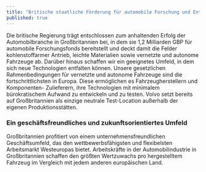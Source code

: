```yaml
---
title: "Britische staatliche Förderung für automobile Forschung und Entwicklung"
published: true
---
```


Die britische Regierung  trägt entschlossen zum anhaltenden Erfolg der Automobilbranche in Großbritannien bei, in dem sie 1,2 Milliarden GBP für automobile Forschungsfonds bereitstellt und deckt damit die Felder kohlenstoffarmer Antrieb, leichte Materialien sowie vernetzte und autonome Fahrzeuge ab.  Darüber hinaus schaffen wir ein geeignetes Umfeld, in dem sich neue Technologien entfalten können. Unsere gesetzlichen Rahmenbedingungen für vernetzte und autonome Fahrzeuge sind die fortschrittlichsten in Europa. Diese ermöglichen es Fahrzeugherstellern und Komponenten- Zulieferern, ihre Technologien mit minimalem bürokratischem Aufwand zu entwickeln und zu testen. Volvo setzt bereits auf Großbritannien als einzige neutrale Test-Location außerhalb der eigenen Produktionsstätten.

### Ein geschäftsfreundliches und zukunftsorientiertes Umfeld

Großbritannien profitiert von einem unternehmensfreundlichen Geschäftsumfeld, das den wettbewerbsfähigsten und flexibelsten Arbeitsmarkt Westeuropas bietet. Arbeitskräfte in der Automobilindustrie in Großbritannien schaffen den größten Wertzuwachs pro hergestelltem Fahrzeug im Vergleich mit jedem anderen europäischen Land.
